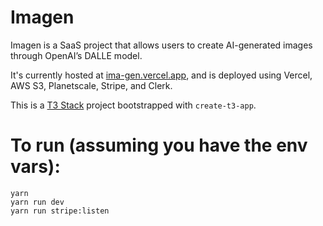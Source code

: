 # Imagen

Imagen is a SaaS project that allows users to create AI-generated images through OpenAI’s DALLE model. 

It's currently hosted at [ima-gen.vercel.app](https://ima-gen.vercel.app), and is deployed using Vercel, AWS S3, Planetscale, Stripe, and Clerk. 

This is a [T3 Stack](https://create.t3.gg/) project bootstrapped with `create-t3-app`.


# To run (assuming you have the env vars):
```
yarn
yarn run dev
yarn run stripe:listen
```